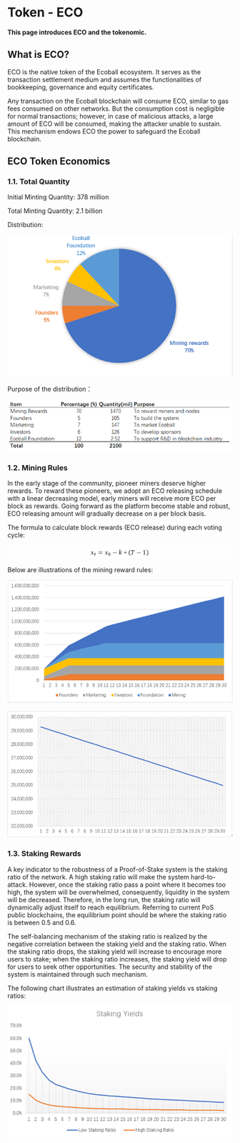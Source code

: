 # Token - ECO

**This page introduces ECO and the tokenomic.**

## What is ECO? <a href="what-is-eco" id="what-is-eco"></a>

ECO is the native token of the Ecoball ecosystem. It serves as the transaction settlement medium and assumes the functionalities of bookkeeping, governance and equity certificates.

Any transaction on the Ecoball blockchain will consume ECO, similar to gas fees consumed on other networks. But the consumption cost is negligible for normal transactions; however, in case of malicious attacks, a large amount of ECO will be consumed, making the attacker unable to sustain. This mechanism endows ECO the power to safeguard the Ecoball blockchain.

## ECO Token Economics

### 1.1.   Total Quantity

Initial Minting Quantity: 378 million

Total Minting Quantity: 2.1 billion

Distribution:

![Token Distribution](<../.gitbook/assets/0 (1).PNG>)

Purpose of the distribution：

![](../.gitbook/assets/0.5.PNG)

### 1.2.  Mining Rules

In the early stage of the community, pioneer miners deserve higher rewards. To reward these pioneers, we adopt an ECO releasing schedule with a linear decreasing model, early miners will receive more ECO per block as rewards. Going forward as the platform become stable and robust, ECO releasing amount will gradually decrease on a per block basis.

The formula to calculate block rewards (ECO release) during each voting cycle:

![Where T represents the block height.](../.gitbook/assets/0.6.PNG)

Below are illustrations of the mining reward rules:

![The total supply amount of ECO (y-axis) over years (x-axis) without deflation caused transaction fees burning](../.gitbook/assets/1.PNG)

![Block rewards (ix-axis) to miners (including validators and voters) will be released linearly within 30 years (y-axis) after the mainnet launch](../.gitbook/assets/2.PNG)

### 1.3.  Staking Rewards

A key indicator to the robustness of a Proof-of-Stake system is the staking ratio of the network. A high staking ratio will make the system hard-to-attack. However, once the staking ratio pass a point where it becomes too high, the system will be overwhelmed, consequently, liquidity in the system will be decreased. Therefore, in the long run, the staking ratio will dynamically adjust itself to reach equilibrium. Referring to current PoS public blockchains, the equilibrium point should be where the staking ratio is between 0.5 and 0.6.

The self-balancing mechanism of the staking ratio is realized by the negative correlation between the staking yield and the staking ratio. When the staking ratio drops, the staking yield will increase to encourage more users to stake; when the staking ratio increases, the staking yield will drop for users to seek other opportunities. The security and stability of the system is maintained through such mechanism.

The following chart illustrates an estimation of staking yields vs staking ratios:

![Estimated staking yields versus different staking ratios](../.gitbook/assets/3.PNG)

